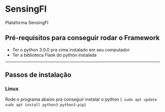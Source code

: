 # SensingFI
Plataforma SensingFI

## Pré-requisitos para conseguir rodar o Framework

- Ter o python 3.0.0 pra cima instalado em seu computador
- Ter a biblioteca Flask do python instalada

---
## Passos de instalação
### Linux 
Rode o programa abaixo pra conseguir instalar o python
(```
sudo apt update
sudo apt install python3 python3-pip```)
